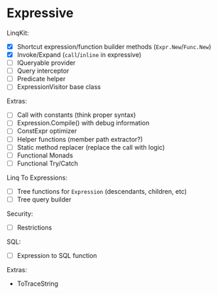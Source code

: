 # Expressive

LinqKit:

- [x] Shortcut expression/function builder methods (`Expr.New`/`Func.New`)
- [x] Invoke/Expand (`call`/`inline` in expressive)
- [ ] IQueryable provider
- [ ] Query interceptor
- [ ] Predicate helper
- [ ] ExpressionVisitor base class

Extras:
- [ ] Call with constants (think proper syntax)
- [ ] Expression.Compile() with debug information
- [ ] ConstExpr optimizer
- [ ] Helper functions (member path extractor?)
- [ ] Static method replacer (replace the call with logic)
- [ ] Functional Monads
- [ ] Functional Try/Catch

Linq To Expressions:
- [ ] Tree functions for `Expression` (descendants, children, etc)
- [ ] Tree query builder

Security:

- [ ] Restrictions

SQL:

- [ ] Expression to SQL function

Extras:
- ToTraceString
